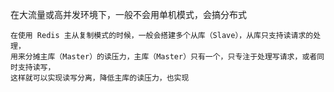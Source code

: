 在大流量或高并发环境下，一般不会用单机模式，会搞分布式
```shell
在使用 Redis 主从复制模式的时候，一般会搭建多个从库（Slave），从库只支持读请求的处理，
用来分摊主库（Master）的读压力，主库（Master）只有一个，只专注于处理写请求，或者同时支持读写，
这样就可以实现读写分离，降低主库的读压力，也实现
```
